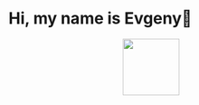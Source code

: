 #  Hi, my name is Evgeny👋
<div id="header" align="center">
  <img src="https://media0.giphy.com/media/v1.Y2lkPTc5MGI3NjExYWhhcmF1Y2dxbTZ4MGtzZ3p3a3ViN2pzN2NpMGt0em85N2w2ZDcyZSZlcD12MV9pbnRlcm5hbF9naWZfYnlfaWQmY3Q9Zw/KSSLjOjFX9JQrkjZmd/giphy.gif" width="100"/>
</div>

<!--
**Skrrt-glitch/Skrrt-glitch** is a ✨ _special_ ✨ repository because its `README.md` (this file) appears on your GitHub profile.

Here are some ideas to get you started:

- 🔭 I’m currently working on ...
- 🌱 I’m currently learning ...
- 👯 I’m looking to collaborate on ...
- 🤔 I’m looking for help with ...
- 💬 Ask me about ...
- 📫 How to reach me: ...
- 😄 Pronouns: ...
- ⚡ Fun fact: ...
-->
